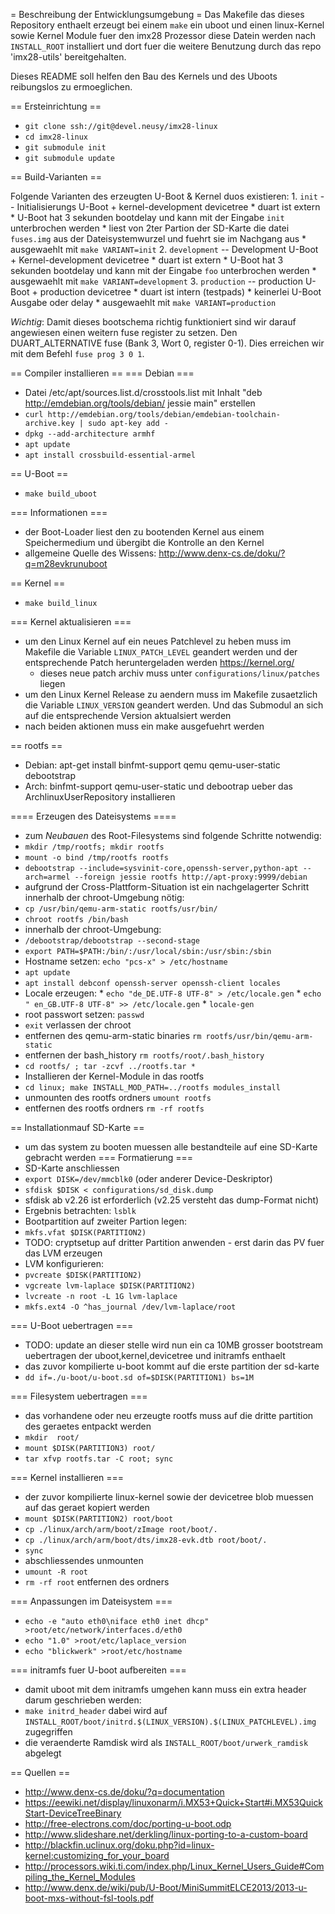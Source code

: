 = Beschreibung der Entwicklungsumgebung =
Das Makefile das dieses Repository enthaelt erzeugt bei einem `make` ein uboot und einen linux-Kernel sowie Kernel Module fuer den imx28 Prozessor diese Datein werden nach `INSTALL_ROOT` installiert und dort fuer die weitere Benutzung durch das repo 'imx28-utils' bereitgehalten.

Dieses README soll helfen den Bau des Kernels und des Uboots reibungslos zu ermoeglichen.

== Ersteinrichtung ==
* `git clone ssh://git@devel.neusy/imx28-linux`
* `cd imx28-linux`
* `git submodule init`
* `git submodule update`


== Build-Varianten ==

Folgende Varianten des erzeugten U-Boot & Kernel duos existieren:
	1. `init` -- Initialisierungs U-Boot + kernel-development devicetree
		* duart ist extern
		* U-Boot hat 3 sekunden bootdelay und kann mit der Eingabe `init` unterbrochen werden
		* liest von 2ter Partion der SD-Karte die datei `fuses.img` aus der Dateisystemwurzel und fuehrt sie im Nachgang aus
		* ausgewaehlt mit `make VARIANT=init`
	2. `development` -- Development U-Boot + Kernel-development devicetree
		* duart ist extern
		* U-Boot hat 3 sekunden bootdelay und kann mit der Eingabe `foo` unterbrochen werden
		* ausgewaehlt mit `make VARIANT=development`
	3. `production` -- production U-Boot + production devicetree
		* duart ist intern (testpads)
		* keinerlei U-Boot Ausgabe oder delay
		* ausgewaehlt mit `make VARIANT=production`

*Wichtig*: Damit dieses bootschema richtig funktioniert sind wir darauf angewiesen einen weitern fuse register zu setzen. Den DUART_ALTERNATIVE fuse (Bank 3, Wort 0, register 0-1). Dies erreichen wir mit dem Befehl `fuse prog 3 0 1`.

== Compiler installieren ==
=== Debian ===
* Datei /etc/apt/sources.list.d/crosstools.list mit Inhalt  "deb http://emdebian.org/tools/debian/ jessie main" erstellen
* `curl http://emdebian.org/tools/debian/emdebian-toolchain-archive.key | sudo apt-key add -`
* `dpkg --add-architecture armhf`
* `apt update`
* `apt install crossbuild-essential-armel`

== U-Boot ==
* `make build_uboot`

=== Informationen ===
* der Boot-Loader liest den zu bootenden Kernel aus einem Speichermedium und übergibt die Kontrolle an den Kernel
* allgemeine Quelle des Wissens: http://www.denx-cs.de/doku/?q=m28evkrunuboot

== Kernel ==
* `make build_linux`

=== Kernel aktualisieren ===
* um den Linux Kernel auf ein neues Patchlevel zu heben muss im Makefile die Variable `LINUX_PATCH_LEVEL` geandert werden und der entsprechende Patch heruntergeladen werden https://kernel.org/
	* dieses neue patch archiv muss unter `configurations/linux/patches` liegen
* um den Linux Kernel Release zu aendern muss im Makefile zusaetzlich die Variable `LINUX_VERSION` geandert werden. Und das Submodul an sich auf die entsprechende Version aktualsiert werden
* nach beiden aktionen muss ein make ausgefuehrt werden

== rootfs ==
* Debian: apt-get install binfmt-support qemu qemu-user-static debootstrap
* Arch: binfmt-support qemu-user-static und debootrap ueber das ArchlinuxUserRepository installieren

==== Erzeugen des Dateisystems ====
* zum _Neubauen_ des Root-Filesystems sind folgende Schritte notwendig:
 * `mkdir /tmp/rootfs; mkdir rootfs`
 * `mount -o bind /tmp/rootfs rootfs`
 * `debootstrap --include=sysvinit-core,openssh-server,python-apt --arch=armel --foreign jessie rootfs http://apt-proxy:9999/debian`
 * aufgrund der Cross-Plattform-Situation ist ein nachgelagerter Schritt innerhalb der chroot-Umgebung nötig:
  * `cp /usr/bin/qemu-arm-static rootfs/usr/bin/`
  * `chroot rootfs /bin/bash`
  * innerhalb der chroot-Umgebung:
   * `/debootstrap/debootstrap --second-stage`
   * `export PATH=$PATH:/bin/:/usr/local/sbin:/usr/sbin:/sbin`
   * Hostname setzen: `echo "pcs-x" > /etc/hostname`
   * `apt update`
   * `apt install debconf openssh-server openssh-client locales`
   * Locale erzeugen:
    * `echo "de_DE.UTF-8 UTF-8" > /etc/locale.gen`
    * `echo " en_GB.UTF-8 UTF-8" >> /etc/locale.gen`
    * `locale-gen`
   * root passwort setzen: `passwd`
   * `exit` verlassen der chroot
   * entfernen des qemu-arm-static binaries `rm rootfs/usr/bin/qemu-arm-static`
   * entfernen der bash_history `rm rootfs/root/.bash_history`
 * `cd rootfs/ ; tar -zcvf ../rootfs.tar * `
 * Installieren der Kernel-Module in das rootfs
  * `cd linux; make INSTALL_MOD_PATH=../rootfs modules_install`
 * unmounten des rootfs ordners `umount rootfs`
 * entfernen des rootfs ordners `rm -rf rootfs`

== Installationmauf SD-Karte ==
* um das system zu booten muessen alle bestandteile auf eine SD-Karte gebracht werden
=== Formatierung ===
* SD-Karte anschliessen
 * `export DISK=/dev/mmcblk0` (oder anderer Device-Deskriptor)
 * `sfdisk $DISK < configurations/sd_disk.dump`
  * sfdisk ab v2.26 ist erforderlich (v2.25 versteht das dump-Format nicht)
 * Ergebnis betrachten: `lsblk`
 * Bootpartition auf zweiter Partion legen:
  * `mkfs.vfat $DISK(PARTITION2)`
 * TODO: cryptsetup auf dritter Partition anwenden - erst darin das PV fuer das LVM erzeugen
 * LVM konfigurieren:
  * `pvcreate $DISK(PARTITION2)`
  * `vgcreate lvm-laplace $DISK(PARTITION2)`
  * `lvcreate -n root -L 1G lvm-laplace`
  * `mkfs.ext4 -O ^has_journal /dev/lvm-laplace/root`

=== U-Boot uebertragen ===
* TODO: update an dieser stelle wird nun ein ca 10MB grosser bootstream uebertragen der uboot,kernel,devicetree und initramfs enthaelt
* das zuvor kompilierte u-boot kommt auf die erste partition der sd-karte
 * `dd if=./u-boot/u-boot.sd of=$DISK(PARTITION1) bs=1M`

=== Filesystem uebertragen ===
* das vorhandene oder neu erzeugte rootfs muss auf die dritte partition des geraetes entpackt werden
 * `mkdir  root/`
 * `mount $DISK(PARTITION3) root/`
 * `tar xfvp rootfs.tar -C root; sync`

=== Kernel installieren ===
* der zuvor kompilierte linux-kernel sowie der devicetree blob muessen auf das geraet kopiert werden
 * `mount $DISK(PARTITION2) root/boot`
 * `cp ./linux/arch/arm/boot/zImage root/boot/.`
 * `cp ./linux/arch/arm/boot/dts/imx28-evk.dtb root/boot/.`
 * `sync`
* abschliessendes unmounten
 * `umount -R root`
 * `rm -rf root` entfernen des ordners

=== Anpassungen im Dateisystem ===
 * `echo -e "auto eth0\niface eth0 inet dhcp" >root/etc/network/interfaces.d/eth0`
 * `echo "1.0" >root/etc/laplace_version`
 * `echo "blickwerk" >root/etc/hostname`


=== initramfs fuer U-boot aufbereiten ===
* damit uboot mit dem initramfs umgehen kann muss  ein extra header darum geschrieben werden:
* `make initrd_header` dabei wird auf `INSTALL_ROOT/boot/initrd.$(LINUX_VERSION).$(LINUX_PATCHLEVEL).img` zugegriffen
* die veraenderte Ramdisk wird als `INSTALL_ROOT/boot/urwerk_ramdisk` abgelegt

== Quellen ==
* http://www.denx-cs.de/doku/?q=documentation
* https://eewiki.net/display/linuxonarm/i.MX53+Quick+Start#i.MX53QuickStart-DeviceTreeBinary
* http://free-electrons.com/doc/porting-u-boot.odp 
* http://www.slideshare.net/derkling/linux-porting-to-a-custom-board
* http://blackfin.uclinux.org/doku.php?id=linux-kernel:customizing_for_your_board
* http://processors.wiki.ti.com/index.php/Linux_Kernel_Users_Guide#Compiling_the_Kernel_Modules
* http://www.denx.de/wiki/pub/U-Boot/MiniSummitELCE2013/2013-u-boot-mxs-without-fsl-tools.pdf
